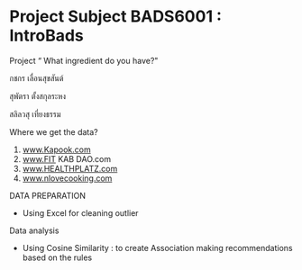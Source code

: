 # Project Subject BADS6001 : IntroBads

Project “ What ingredient do you have?"

กชกร เลื่อนสุขสันต์

สุพัตรา ตั้งสกุลระหง

สลิลวสุ เที่ยงธรรม

Where we get the data?
  1. www.Kapook.com
  2. www.FIT KAB DAO.com
  3. www.HEALTHPLATZ.com
  4. www.nlovecooking.com

DATA PREPARATION

- Using Excel for cleaning outlier

Data analysis

- Using Cosine Similarity : to create Association making recommendations based on the rules
